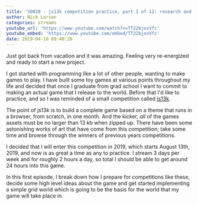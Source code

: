 ```yaml
---
title: 'S0028 - js13k competition practice, part 1 of 12: research and building a grid world'
author: Nick Larsen
categories: streams
youtube_url: 'https://www.youtube.com/watch?v=TT22bjovVfc'
youtube_embed: 'https://www.youtube.com/embed/TT22bjovVfc'
date: 2019-04-10 09:40:28
---
```


Just got back from vacation and it was amazing.  Feeling very re-energized and ready to start a new project.

I got started with programming like a lot of other people, wanting to make games to play.  I have built some toy games at various points throughout my life and decided that once I graduate from grad school I want to commit to making an actual game that I release to the world.  Before that I'd like to practice, and so I was reminded of a small competition called [js13k](https://js13kgames.com/).  

The point of js13k is to build a complete game based on a theme that runs in a browser, from scratch, in one month.  And the kicker, _all_ of the games assets must be no larger than 13 kb when zipped up.  There have been some astonishing works of art that have come from this competition; take some time and browse through the winners of previous years competitions.

I decided that I will enter this competition in 2019, which starts August 13th, 2019, and now is as great a time as any to practice.  I stream 3 days per week and for roughly 2 hours a day, so total I should be able to get around 24 hours into this game.

In this first episode, I break down how I prepare for competitions like these, decide some high level ideas about the game and get started implementing a simple grid world which is going to be the basis for the world that my game will take place in.